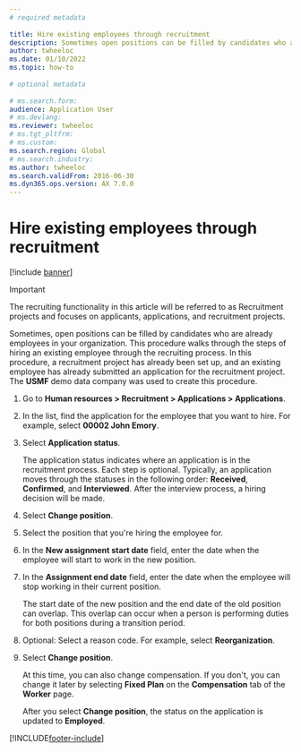```yaml
--- 
# required metadata 
 
title: Hire existing employees through recruitment
description: Sometimes open positions can be filled by candidates who are already employees in your organization. 
author: twheeloc
ms.date: 01/10/2022
ms.topic: how-to 
 
# optional metadata 
 
# ms.search.form:   
audience: Application User 
# ms.devlang:  
ms.reviewer: twheeloc
# ms.tgt_pltfrm:  
# ms.custom:  
ms.search.region: Global
# ms.search.industry: 
ms.author: twheeloc
ms.search.validFrom: 2016-06-30 
ms.dyn365.ops.version: AX 7.0.0 
---
```

# Hire existing employees through recruitment

[!include [banner](../../includes/banner.md)]

> [!IMPORTANT]
> The recruiting functionality in this article will be referred to as Recruitment projects and focuses on applicants, applications, and recruitment projects.  


Sometimes, open positions can be filled by candidates who are already employees in your organization. This procedure walks through the steps of hiring an existing employee through the recruiting process. In this procedure, a recruitment project has already been set up, and an existing employee has already submitted an application for the recruitment project. The **USMF** demo data company was used to create this procedure.

1. Go to **Human resources \> Recruitment \> Applications \> Applications**.
2. In the list, find the application for the employee that you want to hire. For example, select **00002 John Emory**.
3. Select **Application status**.

    The application status indicates where an application is in the recruitment process. Each step is optional. Typically, an application moves through the statuses in the following order: **Received**, **Confirmed**, and **Interviewed**. After the interview process, a hiring decision will be made.

4. Select **Change position**.
5. Select the position that you're hiring the employee for.
6. In the **New assignment start date** field, enter the date when the employee will start to work in the new position.
7. In the **Assignment end date** field, enter the date when the employee will stop working in their current position.

    The start date of the new position and the end date of the old position can overlap. This overlap can occur when a person is performing duties for both positions during a transition period.

8. Optional: Select a reason code. For example, select **Reorganization**.
9. Select **Change position**.

    At this time, you can also change compensation. If you don't, you can change it later by selecting **Fixed Plan** on the **Compensation** tab of the **Worker** page.

    After you select **Change position**, the status on the application is updated to **Employed**.

[!INCLUDE[footer-include](../../../../includes/footer-banner.md)]
